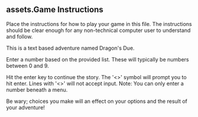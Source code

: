 ## assets.Game Instructions

Place the instructions for how to play your game in this file.  The instructions should be clear enough for any non-technical computer user to understand and follow.

This is a text based adventure named Dragon's Due.

Enter a number based on the provided list. These will typically be numbers between 0 and 9.

Hit the enter key to continue the story.
The '<>' symbol will prompt you to hit enter.
Lines with '<>' will not accept input.
Note: You can only enter a number beneath a menu.


Be wary; choices you make will an effect on your options and the result of your adventure!




